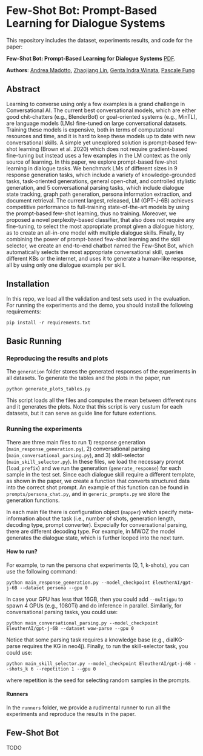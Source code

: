 # Few-Shot Bot: Prompt-Based Learning for Dialogue Systems

This repository includes the dataset, experiments results, and code for the paper:

**Few-Shot Bot: Prompt-Based Learning for Dialogue Systems** [PDF](). 

**Authors**: [Andrea Madotto](https://andreamad8.github.io), [Zhaojiang Lin](https://zlinao.github.io), [Genta Indra Winata](https://gentawinata.com/), [Pascale Fung](https://pascale.home.ece.ust.hk/)


## Abstract
Learning to converse using only a few examples is a grand challenge in Conversational AI. The current best conversational models, which are either good chit-chatters (e.g., BlenderBot) or goal-oriented systems (e.g., MinTL), are language models (LMs) fine-tuned on large conversational datasets. Training these models is expensive, both in terms of computational resources and time, and it is hard to keep these models up to date with new conversational skills. A simple yet unexplored solution is prompt-based few-shot learning (Brown et al. 2020) which does not require gradient-based fine-tuning but instead uses a few examples in the LM context as the only source of learning. In this paper, we explore prompt-based few-shot learning in dialogue tasks. We benchmark LMs of different sizes in 9 response generation tasks, which include a variety of knowledge-grounded tasks, task-oriented generations, general open-chat, and controlled stylistic generation, and 5 conversational parsing tasks, which include dialogue state tracking, graph path generation, persona information extraction, and document retrieval. The current largest, released, LM (GPT-J-6B) achieves competitive performance to full-training state-of-the-art models by using the prompt-based few-shot learning, thus no training. Moreover, we proposed a novel perplexity-based classifier, that also does not require any fine-tuning, to select the most appropriate prompt given a dialogue history, as to create an all-in-one model with multiple dialogue skills. Finally, by combining the power of prompt-based few-shot learning and the skill selector, we create an end-to-end chatbot named the Few-Shot Bot, which automatically selects the most appropriate conversational skill, queries different KBs or the internet, and uses it to generate a human-like response, all by using only one dialogue example per skill.   

## Installation
In this repo, we load all the validation and test sets used in the evaluation. For running the experiments and the demo, you should install the following requirements:
```
pip install -r requirements.txt
```

## Basic Running

### Reproducing the results and plots
The ```generation``` folder stores the generated responses of the experiments in all datasets. To generate the tables and the plots in the paper, run 
```
python generate_plots_tables.py
```
This script loads all the files and computes the mean between different runs and it generates the plots. Note that this script is very custum for each datasets, but it can serve as guide line for future extentions. 


### Running the experiments
There are three main files to run 1) response generation (```main_response_generation.py```), 2) conversational parsing (```main_conversational_parsing.py```), and 3) skill-selector (```main_skill_selector.py```). In these files, we load the necessary prompt (```load_prefix```) and we run the generation (```generate_response```) for each sample in the test set. Since each dialogue skill require a different template, as shown in the paper, we create a function that converts structured data into the correct shot prompt. An example of this function can be found in ```prompts/persona_chat.py```, and in ```generic_prompts.py``` we store the generation functions. 

In each main file there is configuration object (```mapper```) which specify meta-information about the task (i.e., number of shots, generation length, decoding type, prompt converter). Expecially for conversational parsing, there are different decoding type. For example, in MWOZ the model generates the dialogue state, which is further looped into the next turn. 


#### How to run?
For example, to run the persona chat experiments (0, 1, k-shots), you can use the following command:
```
python main_response_generation.py --model_checkpoint EleutherAI/gpt-j-6B --dataset persona --gpu 0
```
In case your GPU has less that 16GB, then you could add ```--multigpu``` to spawn 4 GPUs (e.g., 1080Ti) and do inference in parallel. Similarly, for conversational parsing tasks, you could use:
```
python main_conversational_parsing.py --model_checkpoint EleutherAI/gpt-j-6B --dataset wow-parse --gpu 0
```
Notice that some parsing task requires a knowledge base (e.g., dialKG-parse requires the KG in neo4j). 
Finally, to run the skill-selector task, you could use:
```
python main_skill_selector.py --model_checkpoint EleutherAI/gpt-j-6B --shots_k 6 --repetition 1 --gpu 0
```
where repetition is the seed for selecting random samples in the prompts. 

#### Runners
In the ```runners``` folder, we provide a rudimental runner to run all the experiments and reproduce the results in the paper. 

## Few-Shot Bot
TODO